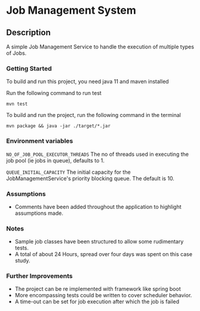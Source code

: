# Job Management System

## Description
A simple Job Management Service to handle the execution of multiple types of Jobs.

### Getting Started
To build and run this project, you need java 11 and maven installed

Run the  following command to run test

`mvn test`

To build and run the project, run the following command in the terminal

``
    mvn package && java -jar ./target/*.jar
``

### Environment variables
`NO_OF_J0B_POOL_EXECUTOR_THREADS` The no of threads used in executing the job pool (ie jobs in queue), defaults to 1.

`QUEUE_INITIAL_CAPACITY` The initial capacity for the JobManagementService's priority blocking queue. The default is 10.

### Assumptions
- Comments have been added throughout the application to highlight assumptions made.

### Notes
- Sample job classes have been structured to allow some rudimentary tests.
- A total of about 24 Hours, spread over four days was spent on this case study.

### Further Improvements
- The project can be re implemented with framework like spring boot
- More encompassing tests could be written to cover scheduler behavior.
- A time-out can be set for job execution after which the job is failed